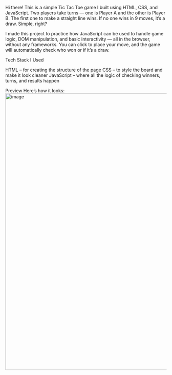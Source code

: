 Hi there! 
This is a simple Tic Tac Toe game I built using HTML, CSS, and JavaScript. Two players take turns — one is Player A and the other is Player B. The first one to make a straight line wins. If no one wins in 9 moves, it’s a draw. Simple, right? 

I made this project to practice how JavaScript can be used to handle game logic, DOM manipulation, and basic interactivity — all in the browser, without any frameworks.
You can click to place your move, and the game will automatically check who won or if it’s a draw.

 Tech Stack I Used

HTML – for creating the structure of the page
CSS – to style the board and make it look cleaner
JavaScript – where all the logic of checking winners, turns, and results happen

Preview
Here’s how it looks:
<img width="1467" height="864" alt="image" src="https://github.com/user-attachments/assets/b22ebafe-9616-4cf6-a76b-ddf568c8ccc7" />
